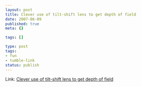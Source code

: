 ```yaml
---
layout: post
title: Clever use of tilt-shift lens to get depth of field
date: 2007-06-09
published: true
meta: {}

tags: []

type: post
tags:
- fun
- tumble-link
status: publish
---
```

Link: [Clever use of tilt-shift lens to get depth of field](http://www.nytimes.com/packages/html/magazine/20070531_VINCENT_FEATURE/blocker.html)
